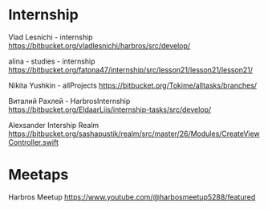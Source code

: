 #  Internship

Vlad Lesnichi - internship
https://bitbucket.org/vladlesnichi/harbros/src/develop/

alina - studies - internship
https://bitbucket.org/fatona47/internship/src/lesson21/lesson21/lesson21/

Nikita Yushkin - allProjects
https://bitbucket.org/Tokime/alltasks/branches/

Виталий Рахлей - HarbrosInternship
https://bitbucket.org/EldaarLiis/internship-tasks/src/develop/

Alexsander Intership Realm
https://bitbucket.org/sashapustik/realm/src/master/26/Modules/CreateViewController.swift

#  Meetaps

Harbros Meetup
https://www.youtube.com/@harbosmeetup5288/featured
